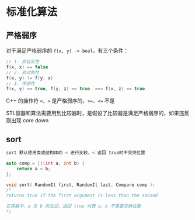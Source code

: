 # 标准化算法

## 严格弱序

对于满足严格弱序的 `f(x, y) -> bool`，有三个条件：

```cpp
// 1. 非自反性
f(x, x) == false
// 2. 非对称性
f(x, y) != f(y, x)
// 3. 传递性
f(x, y) == true, f(y, z) == true  ==> f(x, z) == true
```

C++ 的操作符 `<`、`>` 是严格弱序的，`>=`、`<=` 不是

STL容器和算法需要用到比较器时，是假设了比较器是满足严格弱序的，如果违反则出现 core down

## sort

```cpp
sort 默认使用类或结构体的 < 进行比较，< 返回 true时不交换位置

auto comp = [](int a, int b) {
    return a < b;
};

void sort( RandomIt first, RandomIt last, Compare comp );
/*
returns ​true if the first argument is less than the second

在容器中，a 在 b 的左边，返回 true 代表 a、b 不需要交换位置
*/
```
